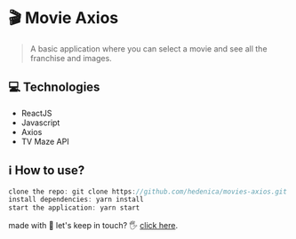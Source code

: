 # 🎬 Movie Axios

> A basic application where you can select a movie and see all the franchise and images.

## 💻 Technologies

- ReactJS
- Javascript
- Axios
- TV Maze API

## ℹ️ How  to use?

```jsx
clone the repo: git clone https://github.com/hedenica/movies-axios.git
install dependencies: yarn install
start the application: yarn start

```

made with 💜 let's keep in touch? 🖐 [click here](https://www.linkedin.com/in/hedenica/).
